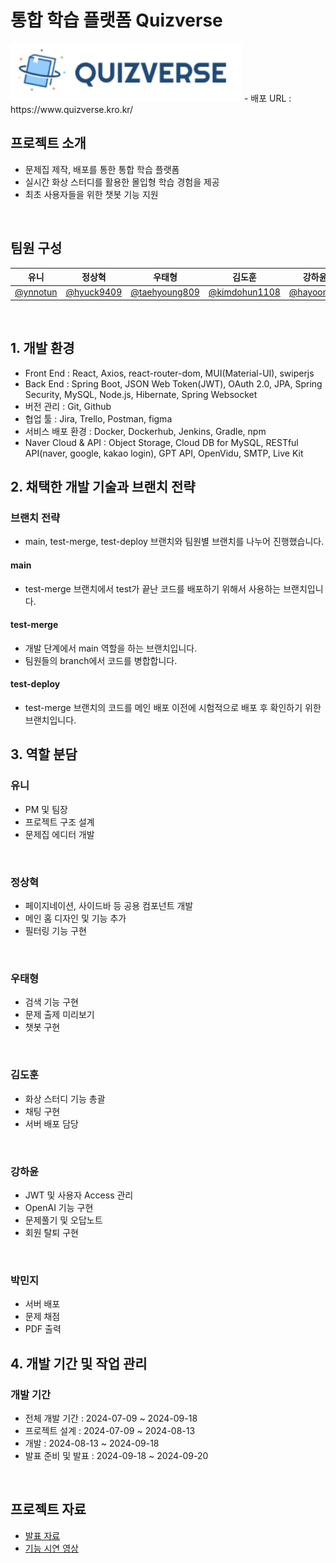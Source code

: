 # 통합 학습 플랫폼 Quizverse
<img src="/src/main/reactjs/public/logooo.png" width="370" style="text-align: center;">
- 배포 URL : https://www.quizverse.kro.kr/

<br>

## 프로젝트 소개
- 문제집 제작, 배포를 통한 통합 학습 플랫폼
- 실시간 화상 스터디를 활용한 몰입형 학습 경험을 제공
- 최초 사용자들을 위한 챗봇 기능 지원

<br>

## 팀원 구성

**유니** | **정상혁** | **우태형** | **김도훈** | **강하윤** | **박민지**
----- |  ------ |------|------|------|------
[@ynnotun](https://github.com/ynnotun) | [@hyuck9409](https://github.com/hyuck9409) | [@taehyoung809](https://github.com/taehyoung809) | [@kimdohun1108](https://github.com/kimdohun1108) | [@hayooniiiiii](https://github.com/hayooniiiiii) | [@alswl11](https://github.com/alswl11) 


<br>

## 1. 개발 환경
- Front End : React, Axios, react-router-dom, MUI(Material-UI), swiperjs 
- Back End : Spring Boot, JSON Web Token(JWT), OAuth 2.0, JPA, Spring Security, MySQL, Node.js, Hibernate, Spring Websocket
- 버전 관리 : Git, Github
- 협업 툴 : Jira, Trello, Postman, figma
- 서비스 배포 환경 : Docker, Dockerhub, Jenkins, Gradle, npm
- Naver Cloud & API : Object Storage, Cloud DB for MySQL, RESTful API(naver, google, kakao login), GPT API, OpenVidu, SMTP, Live Kit


## 2. 채택한 개발 기술과 브랜치 전략
### 브랜치 전략
- main, test-merge, test-deploy 브랜치와 팀원별 브랜치를 나누어 진행했습니다.

#### main
- test-merge 브랜치에서 test가 끝난 코드를 배포하기 위해서 사용하는 브랜치입니다.

#### test-merge
- 개발 단계에서 main 역할을 하는 브랜치입니다. 
- 팀원들의 branch에서 코드를 병합합니다.

#### test-deploy
- test-merge 브랜치의 코드를 메인 배포 이전에 시험적으로 배포 후 확인하기 위한 브랜치입니다.


 
  
## 3. 역할 분담
### 유니
- PM 및 팀장
- 프로젝트 구조 설계
- 문제집 에디터 개발

<br>

### 정상혁
- 페이지네이션, 사이드바 등 공용 컴포넌트 개발
- 메인 홈 디자인 및 기능 추가 
- 필터링 기능 구현

<br>

### 우태형
- 검색 기능 구현
- 문제 출제 미리보기
- 챗봇 구현

<br>

### 김도훈
- 화상 스터디 기능 총괄
- 채팅 구현
- 서버 배포 담당

<br>

### 강하윤
- JWT 및 사용자 Access 관리
- OpenAI 기능 구현
- 문제풀기 및 오답노트
- 회원 탈퇴 구현


<br>

### 박민지
- 서버 배포
- 문제 채점
- PDF 출력


## 4. 개발 기간 및 작업 관리
### 개발 기간
- 전체 개발 기간 : 2024-07-09 ~ 2024-09-18
- 프로젝트 설계 : 2024-07-09 ~ 2024-08-13
- 개발 : 2024-08-13 ~ 2024-09-18
- 발표 준비 및 발표 :  2024-09-18 ~ 2024-09-20

<br>

## 프로젝트 자료
- [발표 자료](https://github.com/QuizVerse/finalQuizVerse/blob/main/%EB%8D%B0%EB%B8%8C%EC%98%B5%EC%8A%A4%2011%EA%B8%B0%20QUIZVERSE%20%EC%B5%9C%EC%A2%85%20%EB%B0%9C%ED%91%9C%20%EC%9E%90%EB%A3%8C.pdf)
- [기능 시연 영상](https://youtu.be/SCJ_sUh3L70)

